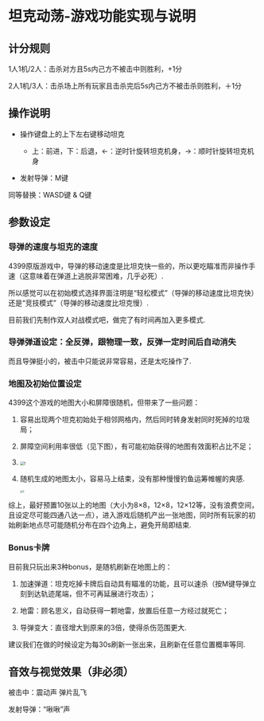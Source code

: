 # 坦克动荡-游戏功能实现与说明



## 计分规则

1人1机/2人：击杀对方且5s内己方不被击中则胜利，+1分

2人1机/3人：击杀场上所有玩家且击杀完后5s内己方不被击杀则胜利，＋1分



## 操作说明

* 操作键盘上的上下左右键移动坦克
  * 上：前进，下：后退，←：逆时针旋转坦克机身，→：顺时针旋转坦克机身

* 发射导弹：M键

同等替换：WASD键 & Q键



## 参数设定

### 导弹的速度与坦克的速度

4399原版游戏中，导弹的移动速度是比坦克快一些的，所以更吃瞄准而非操作手速（这意味着在弹道上逃脱非常困难，几乎必死）.

所以感觉可以在初始模式选择界面注明是“轻松模式”（导弹的移动速度比坦克快）还是“竞技模式”（导弹的移动速度比坦克慢）.



目前我们先制作双人对战模式吧，做完了有时间再加入更多模式.



### 导弹弹道设定：全反弹，跟物理一致，反弹一定时间后自动消失

而且导弹挺小的，被击中只能说非常容易，还是太吃操作了.





### 地图及初始位置设定

4399这个游戏的地图大小和屏障很随机，但带来了一些问题：

1. 容易出现两个坦克初始处于相邻网格内，然后同时转身发射同时死掉的垃圾局；

2. 屏障空间利用率很低（见下图），有可能初始获得的地图有效面积占比不足；
3. <img src="E:\TankFightings\README_photos\1.png" alt="1" style="zoom:50%;" />



3. 随机生成的地图太小，容易马上结束，没有那种慢慢钓鱼运筹帷幄的爽感.

   <img src="E:\TankFightings\README_photos\2.png" alt="2" style="zoom: 33%;" />

综上，最好预置10张以上的地图（大小为8×8，12×8，12×12等，没有浪费空间，且设定尽可能四通八达一点），进入游戏后随机产出一张地图，同时所有玩家的初始刷新地点尽可能随机分布在四个边角上，避免开局即结束.



### Bonus卡牌

目前我只玩出来3种bonus，是随机刷新在地图上的：

1. 加速弹道：坦克吃掉卡牌后自动具有瞄准的功能，且可以速杀（按M键导弹立刻到达轨迹尾端，但不可再延展进行攻击）；

2. 地雷：顾名思义，自动获得一颗地雷，放置后任意一方经过就死亡；

3. 导弹变大：直径增大到原来的3倍，使得杀伤范围更大.

   

建议我们在做的时候设定为每30s刷新一张出来，且刷新在任意位置概率等同.





## 音效与视觉效果（非必须）

被击中：震动声 弹片乱飞

发射导弹：“啾啾”声 




